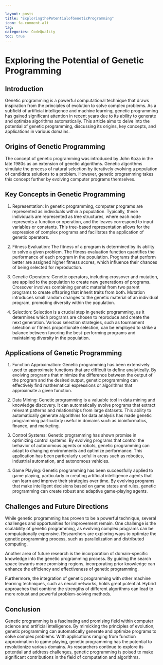 ```yaml
---

layout: posts
title: "ExploringthePotentialofGeneticProgramming"
icon: fa-comment-alt
tag:      
categories: CodeQuality
toc: true
---
```




# Exploring the Potential of Genetic Programming

## Introduction

Genetic programming is a powerful computational technique that draws inspiration from the principles of evolution to solve complex problems. As a subfield of artificial intelligence and machine learning, genetic programming has gained significant attention in recent years due to its ability to generate and optimize algorithms automatically. This article aims to delve into the potential of genetic programming, discussing its origins, key concepts, and applications in various domains.

## Origins of Genetic Programming

The concept of genetic programming was introduced by John Koza in the late 1980s as an extension of genetic algorithms. Genetic algorithms simulate the process of natural selection by iteratively evolving a population of candidate solutions to a problem. However, genetic programming takes this concept further by evolving computer programs themselves.

## Key Concepts in Genetic Programming

1. Representation: In genetic programming, computer programs are represented as individuals within a population. Typically, these individuals are represented as tree structures, where each node represents a function or operation, and the leaves correspond to input variables or constants. This tree-based representation allows for the expression of complex programs and facilitates the application of genetic operators.

2. Fitness Evaluation: The fitness of a program is determined by its ability to solve a given problem. The fitness evaluation function quantifies the performance of each program in the population. Programs that perform better are assigned higher fitness scores, which influence their chances of being selected for reproduction.

3. Genetic Operators: Genetic operators, including crossover and mutation, are applied to the population to create new generations of programs. Crossover involves combining genetic material from two parent programs to create offspring that inherit traits from both. Mutation introduces small random changes to the genetic material of an individual program, promoting diversity within the population.

4. Selection: Selection is a crucial step in genetic programming, as it determines which programs are chosen to reproduce and create the next generation. Various selection strategies, such as tournament selection or fitness proportionate selection, can be employed to strike a balance between favoring the best-performing programs and maintaining diversity in the population.

## Applications of Genetic Programming

1. Function Approximation: Genetic programming has been extensively used to approximate functions that are difficult to define analytically. By evolving programs that minimize the difference between the output of the program and the desired output, genetic programming can effectively find mathematical expressions or algorithms that approximate a given function.

2. Data Mining: Genetic programming is a valuable tool in data mining and knowledge discovery. It can automatically evolve programs that extract relevant patterns and relationships from large datasets. This ability to automatically generate algorithms for data analysis has made genetic programming particularly useful in domains such as bioinformatics, finance, and marketing.

3. Control Systems: Genetic programming has shown promise in optimizing control systems. By evolving programs that control the behavior of autonomous agents or robots, genetic programming can adapt to changing environments and optimize performance. This application has been particularly useful in areas such as robotics, industrial automation, and autonomous vehicles.

4. Game Playing: Genetic programming has been successfully applied to game playing, particularly in creating artificial intelligence agents that can learn and improve their strategies over time. By evolving programs that make intelligent decisions based on game states and rules, genetic programming can create robust and adaptive game-playing agents.

## Challenges and Future Directions

While genetic programming has proven to be a powerful technique, several challenges and opportunities for improvement remain. One challenge is the scalability of genetic programming, as evolving complex programs can be computationally expensive. Researchers are exploring ways to optimize the genetic programming process, such as parallelization and distributed computing.

Another area of future research is the incorporation of domain-specific knowledge into the genetic programming process. By guiding the search space towards more promising regions, incorporating prior knowledge can enhance the efficiency and effectiveness of genetic programming.

Furthermore, the integration of genetic programming with other machine learning techniques, such as neural networks, holds great potential. Hybrid approaches that combine the strengths of different algorithms can lead to more robust and powerful problem-solving methods.

## Conclusion

Genetic programming is a fascinating and promising field within computer science and artificial intelligence. By mimicking the principles of evolution, genetic programming can automatically generate and optimize programs to solve complex problems. With applications ranging from function approximation to game playing, genetic programming has the potential to revolutionize various domains. As researchers continue to explore its potential and address challenges, genetic programming is poised to make significant contributions in the field of computation and algorithms.